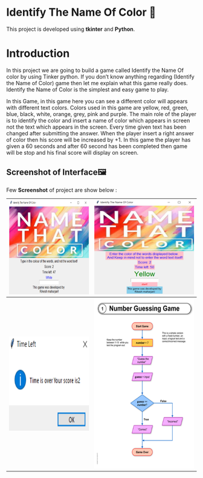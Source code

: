 # Identify The Name Of Color :rainbow:

This project is developed using **tkinter** and **Python**.

# Introduction
In this project we are going to build a game called Identify the Name Of color by using Tinker python. If you don’t know anything regarding (Identify the Name of Color) game then let me explain what this game really does. Identify the Name of Color is the simplest and easy game to play.

In this Game, in this game here you can see a different color will appears with different text colors. Colors used in this game are yellow, red, green, blue, black, white, orange, grey, pink and purple. The main role of the player is to identify the color and insert a name of color which appears in screen not the text which appears in the screen. Every time given text has been changed after submitting the answer. When the player insert a right answer of color then his score will be increased by +1. In this game the player has given a 60 seconds and after 60 second has been completed then game will be stop and his final score will display on screen. 

## Screenshot of Interface🖼
 Few **Screenshot** of project are show below :
<table>
  <tr>
    <th><img src='image/1.png' alt="Interface before start game"  height='250' width='300'> </th>
    <th><img src='image/2.png' alt="Interface after start game" height='250' width='300'></th>
  </tr>
  <tr>
  <th><img src='image/3.png' alt="Score Board" height='250' width='400'></th>
   
  <th><img src='image/4.png' alt="Block Diagram" height='450' width='500'></th>
  </tr>
 </table>
